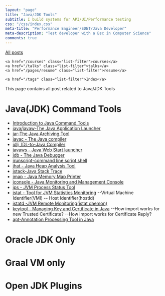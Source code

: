 ```yaml
---
layout: "page"
title: "Java/JDK Tools"
subtitle: I build systems for API/UI/Performance testing
css: "/css/index.css"
meta-title: "Performance Engineer/SDET/Java Developer"
meta-description: "Test developer with a Bsc in Computer Science"
comments: true
---
```

<div class="list-filters">
    <a href="/" class="list-filter filter-selected">All posts</a>

    <a href="/courses" class="list-filter">courses</a>
	<a href="/talks" class="list-filter">talks</a>
    <a href="/pages/resume" class="list-filter">resume</a>

    <a href="/tags" class="list-filter">Index</a>
</div>

This page contains all post related to Java/JDK Tools

# Java(JDK) Command Tools
- [Introduction to Java Command Tools](http://shantonusarker.blogspot.com/2013/07/introduction-java-command-tools.html)
- [java/javaw-The Java Application Launcher](http://shantonusarker.blogspot.com/2013/07/javaj-javaw-command.html)
- [jar-The Java Archiving Tool](http://shantonusarker.blogspot.com/2013/07/jar--Java-Archive-Tool.html)
- [javac - The Java compiler](http://shantonusarker.blogspot.com/2013/07/javac-java-compiler-tool.html)
- [idlj, IDL-to-Java Compiler](http://shantonusarker.blogspot.com/2013/08/idlj-idl-java-compiler.html)
- [javaws - Java Web Start launcher](http://shantonusarker.blogspot.com/2013/07/javaws-java-web-start-launcher.html)
- [jdb - The Java Debugger](http://shantonusarker.blogspot.com/2013/07/jdb-java-debugger.html)
- [jrunscript-command line script shell](http://shantonusarker.blogspot.com/2013/07/jrunscript-java-command-line-script-shell.html)
- [jhat - Java Heap Analysis Tool](http://shantonusarker.blogspot.com/2013/07/jhat-java-heap-analysis-tool.html)
- [jstack-Java Stack Trace](http://shantonusarker.blogspot.com/2013/07/jstack-java-stack-trace.html)
- [jmap - Java Memory Map Printer](http://shantonusarker.blogspot.com/2013/07/jmap-java-memory-map-printer.html)
- [jconsole - Java Monitoring and Management Console](http://shantonusarker.blogspot.com/2013/07/jconsole-java-monitoring-management-console.html)
- [jps - JVM Process Status Tool](http://shantonusarker.blogspot.com/2013/07/jps-java-jvm-process-status.html) 
- [jstat - Tool for JVM Statistics Monitoring](http://shantonusarker.blogspot.com/2013/07/jstat-java-JVM-Monitoring.html)
--Virtual Machine Identifier(VMI)
-- Host Identifier(hostId)
- [jstatd -JVM Remote Monitoring(jstat daemon)](http://shantonusarker.blogspot.com/2013/07/jstatd-jvm-jstat-remote-monitoring.html)
- [keytool - Managing Key and Certificate in Java](http://shantonusarker.blogspot.com/2013/07/keytool-java-certificate-key-management.html)
--How import works for new Trusted Certificate?
--How import works for Certificate Reply?  
- [apt-Annotation Processing Tool in Java](http://shantonusarker.blogspot.com/2013/08/apt-annotation-rocessing-in-java.html)

# Oracle JDK Only

# Graal VM only

# Open JDK Plugins